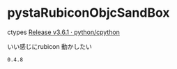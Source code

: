 # pystaRubiconObjcSandBox

ctypes [Release v3.6.1 · python/cpython](https://github.com/python/cpython/releases/tag/v3.6.1)


いい感じにrubicon 動かしたい

`0.4.8`

